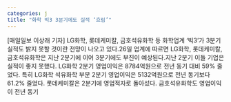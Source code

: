 ```yaml
---
categories: j
title: "화학 빅3 3분기에도 실적 ‘흐림’"
---
```

[매일일보 이상래 기자] LG화학, 롯데케미칼, 금호석유화학 등 화학업계 ‘빅3’가 3분기 실적도 밝지 못할 것이란 전망이 나오고 있다.26일 업계에 따르면 LG화학, 롯데케미칼, 금호석유화학은 지난 2분기에 이어 3분기에도 부진이 예상된다.지난 2분기 이들 기업은 실적이 좋지 못했다. LG화학 2분기 영업이익은 8784억원으로 전년 동기 대비 59% 줄었다. 특히 LG화학 석유화학 부문 2분기 영업이익은 5132억원으로 전년 동기보다 61.2% 줄었다. 롯데케미칼은 2분기에 영업적자로 돌아섰다. 금호석유화학도 영업이익이 전년 동기